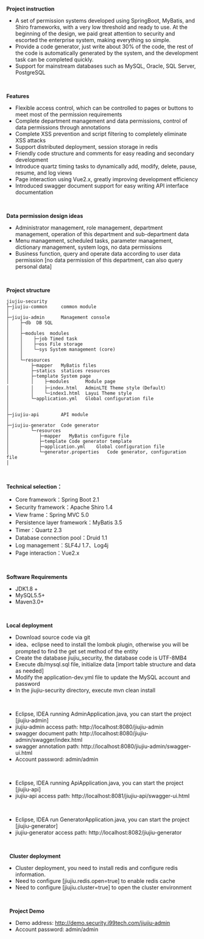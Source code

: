 **Project instruction** 
- A set of permission systems developed using SpringBoot, MyBatis, and Shiro frameworks, with a very low threshold and ready to use. At the beginning of the design, we paid great attention to security and escorted the enterprise system, making everything so simple.
- Provide a code generator, just write about 30% of the code, the rest of the code is automatically generated by the system, and the development task can be completed quickly.
- Support for mainstream databases such as MySQL, Oracle, SQL Server, PostgreSQL
<br>

**Features**
- Flexible access control, which can be controlled to pages or buttons to meet most of the permission requirements
- Complete department management and data permissions, control of data permissions through annotations
- Complete XSS prevention and script filtering to completely eliminate XSS attacks
- Support distributed deployment, session storage in redis
- Friendly code structure and comments for easy reading and secondary development
- Introduce quartz timing tasks to dynamically add, modify, delete, pause, resume, and log views
- Page interaction using Vue2.x, greatly improving development efficiency
- Introduced swagger document support for easy writing API interface documentation

<br>

**Data permission design ideas**
- Administrator management, role management, department management, operation of this department and sub-department data
- Menu management, scheduled tasks, parameter management, dictionary management, system logs, no data permissions
- Business function, query and operate data according to user data permission [no data permission of this department, can also query personal data]

<br> 

**Project structure** 
```
jiujiu-security
├─jiujiu-common     common module
│ 
├─jiujiu-admin      Management console
│    ├─db  DB SQL
│    │ 
│    ├─modules  modules
│    │    ├─job Timed task
│    │    ├─oss File storage
│    │    └─sys System management (core)
│    │ 
│    └─resources 
│        ├─mapper   MyBatis files
│        ├─statics  statices resources
│        ├─template System page
│        │    ├─modules      Module page
│        │    ├─index.html   AdminLTE Theme style（Default）
│        │    └─index1.html  Layui Theme style
│        └─application.yml   Global configuration file
│       
│ 
├─jiujiu-api        API module
│ 
├─jiujiu-generator  Code generator
│        └─resources 
│           ├─mapper   MyBatis configure file
│           ├─template Code generator template
│           ├─application.yml    Global configuration file
│           └─generator.properties   Code generator, configuration file
│
```

<br>

 **Technical selection：** 
- Core framework：Spring Boot 2.1
- Security framework：Apache Shiro 1.4
- View frame：Spring MVC 5.0
- Persistence layer framework：MyBatis 3.5
- Timer：Quartz 2.3
- Database connection pool：Druid 1.1
- Log management：SLF4J 1.7、Log4j
- Page interaction：Vue2.x

<br>

 **Software Requirements** 
- JDK1.8 +
- MySQL5.5+
- Maven3.0+

<br>

 **Local deployment**
- Download source code via git
- idea、eclipse need to install the lombok plugin, otherwise you will be prompted to find the get set method of the entity
- Create the database jiujiu_security, the database code is UTF-8MB4
- Execute db/mysql.sql file, initialize data [import table structure and data as needed]
- Modify the application-dev.yml file to update the MySQL account and password
- In the jiujiu-security directory, execute mvn clean install
<br>

- Eclipse, IDEA running AdminApplication.java, you can start the project [jiujiu-admin]
- jiujiu-admin access path: http://localhost:8080/jiujiu-admin
- swagger document path: http://localhost:8080/jiujiu-admin/swagger/index.html
- swagger annotation path: http://localhost:8080/jiujiu-admin/swagger-ui.html
- Account password: admin/admin

<br>

- Eclipse, IDEA running ApiApplication.java, you can start the project [jiujiu-api]
- jiujiu-api access path: http://localhost:8081/jiujiu-api/swagger-ui.html

<br>

- Eclipse, IDEA run GeneratorApplication.java, you can start the project [jiujiu-generator]
- jiujiu-generator access path: http://localhost:8082/jiujiu-generator


<br>

  **Cluster deployment**
- Cluster deployment, you need to install redis and configure redis information.
- Need to configure [jiujiu.redis.open=true] to enable redis cache
- Need to configure [jiujiu.cluster=true] to open the cluster environment

<br>

  **Project Demo**
- Demo address: http://demo.security.i99tech.com/jiujiu-admin
- Account password: admin/admin

<br>